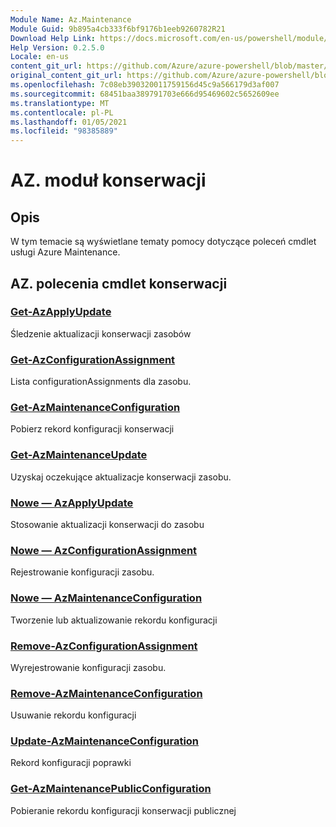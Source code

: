 ```yaml
---
Module Name: Az.Maintenance
Module Guid: 9b895a4cb333f6bf9176b1eeb9260782R21
Download Help Link: https://docs.microsoft.com/en-us/powershell/module/az.maintenance
Help Version: 0.2.5.0
Locale: en-us
content_git_url: https://github.com/Azure/azure-powershell/blob/master/src/Maintenance/Maintenance/help/Az.Maintenance.md
original_content_git_url: https://github.com/Azure/azure-powershell/blob/master/src/Maintenance/Maintenance/help/Az.Maintenance.md
ms.openlocfilehash: 7c08eb390320011759156d45c9a566179d3af007
ms.sourcegitcommit: 68451baa389791703e666d95469602c5652609ee
ms.translationtype: MT
ms.contentlocale: pl-PL
ms.lasthandoff: 01/05/2021
ms.locfileid: "98385889"
---
```

# AZ. moduł konserwacji
## Opis
W tym temacie są wyświetlane tematy pomocy dotyczące poleceń cmdlet usługi Azure Maintenance.

## AZ. polecenia cmdlet konserwacji
### [Get-AzApplyUpdate](Get-AzApplyUpdate.md)
Śledzenie aktualizacji konserwacji zasobów

### [Get-AzConfigurationAssignment](Get-AzConfigurationAssignment.md)
Lista configurationAssignments dla zasobu.

### [Get-AzMaintenanceConfiguration](Get-AzMaintenanceConfiguration.md)
Pobierz rekord konfiguracji konserwacji

### [Get-AzMaintenanceUpdate](Get-AzMaintenanceUpdate.md)
Uzyskaj oczekujące aktualizacje konserwacji zasobu.

### [Nowe — AzApplyUpdate](New-AzApplyUpdate.md)
Stosowanie aktualizacji konserwacji do zasobu

### [Nowe — AzConfigurationAssignment](New-AzConfigurationAssignment.md)
Rejestrowanie konfiguracji zasobu.

### [Nowe — AzMaintenanceConfiguration](New-AzMaintenanceConfiguration.md)
Tworzenie lub aktualizowanie rekordu konfiguracji

### [Remove-AzConfigurationAssignment](Remove-AzConfigurationAssignment.md)
Wyrejestrowanie konfiguracji zasobu.

### [Remove-AzMaintenanceConfiguration](Remove-AzMaintenanceConfiguration.md)
Usuwanie rekordu konfiguracji

### [Update-AzMaintenanceConfiguration](Update-AzMaintenanceConfiguration.md)
Rekord konfiguracji poprawki

### [Get-AzMaintenancePublicConfiguration](Get-AzMaintenancePublicConfiguration.md)
Pobieranie rekordu konfiguracji konserwacji publicznej

